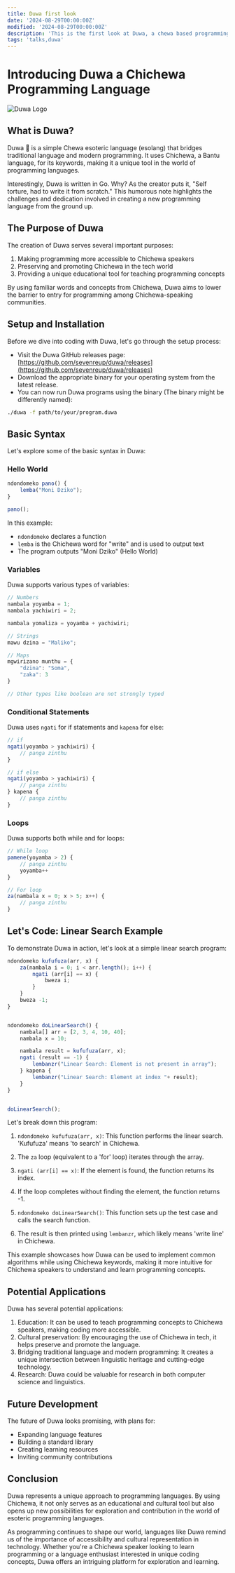 ```yaml
---
title: Duwa first look
date: '2024-08-29T00:00:00Z'
modified: '2024-08-29T00:00:00Z'
description: 'This is the first look at Duwa, a chewa based programming language'
tags: 'talks,duwa'
---
```


# Introducing Duwa a Chichewa Programming Language

![Duwa Logo](/images/duwa.svg)

## What is Duwa?

Duwa 🌺 is a simple Chewa esoteric language (esolang) that bridges traditional language and modern programming. It uses Chichewa, a Bantu language, for its keywords, making it a unique tool in the world of programming languages.

Interestingly, Duwa is written in Go. Why? As the creator puts it, "Self torture, had to write it from scratch." This humorous note highlights the challenges and dedication involved in creating a new programming language from the ground up.

## The Purpose of Duwa

The creation of Duwa serves several important purposes:

1. Making programming more accessible to Chichewa speakers
2. Preserving and promoting Chichewa in the tech world
3. Providing a unique educational tool for teaching programming concepts

By using familiar words and concepts from Chichewa, Duwa aims to lower the barrier to entry for programming among Chichewa-speaking communities.

## Setup and Installation
Before we dive into coding with Duwa, let's go through the setup process:
- Visit the Duwa GitHub releases page: [https://github.com/sevenreup/duwa/releases](https://github.com/sevenreup/duwa/releases)
- Download the appropriate binary for your operating system from the latest release.
- You can now run Duwa programs using the binary (The binary might be differently named):
```bash
./duwa -f path/to/your/program.duwa
```
## Basic Syntax

Let's explore some of the basic syntax in Duwa:

### Hello World

```js
ndondomeko pano() {
    lemba("Moni Dziko");
}

pano();
```

In this example:

- `ndondomeko` declares a function
- `lemba` is the Chichewa word for "write" and is used to output text
- The program outputs "Moni Dziko" (Hello World)

### Variables

Duwa supports various types of variables:

```js
// Numbers
nambala yoyamba = 1;
nambala yachiwiri = 2;

nambala yomaliza = yoyamba + yachiwiri;

// Strings
mawu dzina = "Maliko";

// Maps
mgwirizano munthu = {
    "dzina": "Soma",
    "zaka": 3
}

// Other types like boolean are not strongly typed
```

### Conditional Statements

Duwa uses `ngati` for if statements and `kapena` for else:

```js
// if
ngati(yoyamba > yachiwiri) {
    // panga zinthu
}

// if else
ngati(yoyamba > yachiwiri) {
    // panga zinthu
} kapena {
    // panga zinthu
}
```

### Loops

Duwa supports both while and for loops:

```js
// While loop
pamene(yoyamba > 2) {
    // panga zinthu
    yoyamba++
}

// For loop
za(nambala x = 0; x > 5; x++) {
    // panga zinthu
}
```

## Let's Code: Linear Search Example

To demonstrate Duwa in action, let's look at a simple linear search program:

```js
ndondomeko kufufuza(arr, x) {
    za(nambala i = 0; i < arr.length(); i++) {
        ngati (arr[i] == x) {
            bweza i;
        }
    }
    bweza -1;
}


ndondomeko doLinearSearch() {
    nambala[] arr = [2, 3, 4, 10, 40];
    nambala x = 10;

    nambala result = kufufuza(arr, x);
    ngati (result == -1) {
        lembanzr("Linear Search: Element is not present in array");
    } kapena {
        lembanzr("Linear Search: Element at index "+ result);
    }
}


doLinearSearch();
```

Let's break down this program:

1. `ndondomeko kufufuza(arr, x)`: This function performs the linear search. 'Kufufuza' means 'to search' in Chichewa.

2. The `za` loop (equivalent to a 'for' loop) iterates through the array.

3. `ngati (arr[i] == x)`: If the element is found, the function returns its index.

4. If the loop completes without finding the element, the function returns -1.

5. `ndondomeko doLinearSearch()`: This function sets up the test case and calls the search function.

6. The result is then printed using `lembanzr`, which likely means 'write line' in Chichewa.

This example showcases how Duwa can be used to implement common algorithms while using Chichewa keywords, making it more intuitive for Chichewa speakers to understand and learn programming concepts.

## Potential Applications

Duwa has several potential applications:

1. Education: It can be used to teach programming concepts to Chichewa speakers, making coding more accessible.
2. Cultural preservation: By encouraging the use of Chichewa in tech, it helps preserve and promote the language.
3. Bridging traditional language and modern programming: It creates a unique intersection between linguistic heritage and cutting-edge technology.
4. Research: Duwa could be valuable for research in both computer science and linguistics.

## Future Development

The future of Duwa looks promising, with plans for:

- Expanding language features
- Building a standard library
- Creating learning resources
- Inviting community contributions

## Conclusion

Duwa represents a unique approach to programming languages. By using Chichewa, it not only serves as an educational and cultural tool but also opens up new possibilities for exploration and contribution in the world of esoteric programming languages.

As programming continues to shape our world, languages like Duwa remind us of the importance of accessibility and cultural representation in technology. Whether you're a Chichewa speaker looking to learn programming or a language enthusiast interested in unique coding concepts, Duwa offers an intriguing platform for exploration and learning.
